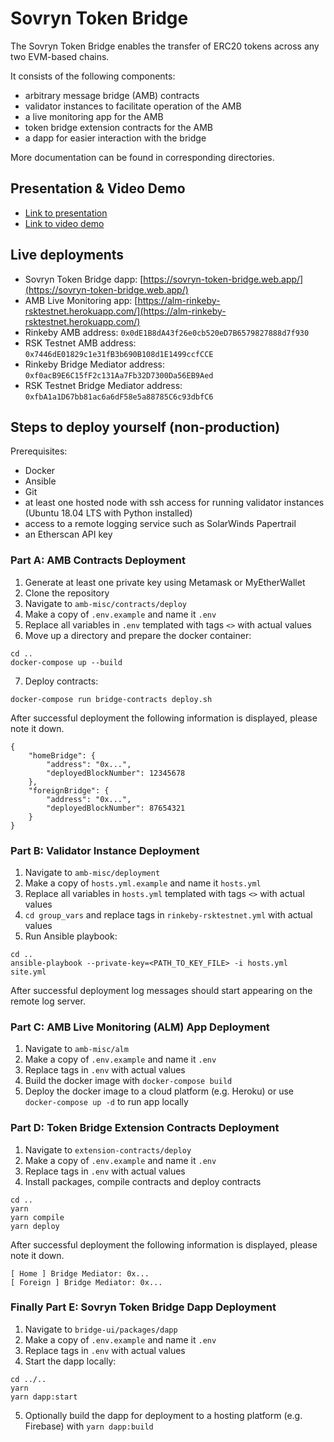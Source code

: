 # Sovryn Token Bridge

The Sovryn Token Bridge enables the transfer of ERC20 tokens across any two EVM-based chains.

It consists of the following components:
 - arbitrary message bridge (AMB) contracts
 - validator instances to facilitate operation of the AMB
 - a live monitoring app for the AMB
 - token bridge extension contracts for the AMB
 - a dapp for easier interaction with the bridge

More documentation can be found in corresponding directories.

## Presentation & Video Demo

- [Link to presentation](https://github.com/Dodecane/sovryn-bridge/blob/main/Sovryn%20Token%20Bridge%20Presentation.pdf)
- [Link to video demo](https://www.youtube.com/watch?v=87PVCjS0KB4)

## Live deployments

 - Sovryn Token Bridge dapp: [https://sovryn-token-bridge.web.app/](https://sovryn-token-bridge.web.app/)
 - AMB Live Monitoring app: [https://alm-rinkeby-rsktestnet.herokuapp.com/](https://alm-rinkeby-rsktestnet.herokuapp.com/)
 - Rinkeby AMB address: `0x0dE1B8dA43f26e0cb520eD7B6579827888d7f930`
 - RSK Testnet AMB address: `0x7446dE01829c1e31fB3b690B108d1E1499ccfCCE`
 - Rinkeby Bridge Mediator address: `0xf0acB9E6C15fF2c131Aa7Fb32D7300Da56EB9Aed`
 - RSK Testnet Bridge Mediator address: `0xfbA1a1D67bb81ac6a6dF58e5a88785C6c93dbfC6`

## Steps to deploy yourself (non-production)

Prerequisites:
- Docker
- Ansible
- Git
- at least one hosted node with ssh access for running validator instances (Ubuntu 18.04 LTS with Python installed)
- access to a remote logging service such as SolarWinds Papertrail
- an Etherscan API key

### Part A: AMB Contracts Deployment

 1. Generate at least one private key using Metamask or MyEtherWallet
 2. Clone the repository
 3. Navigate to `amb-misc/contracts/deploy`
 4. Make a copy of `.env.example` and name it `.env`
 5. Replace all variables in `.env` templated with tags `<>` with actual values
 6. Move up a directory and prepare the docker container: 
```
cd ..
docker-compose up --build
```
7. Deploy contracts:
```
docker-compose run bridge-contracts deploy.sh
```
After successful deployment the following information is displayed, please note it down.
```
{
    "homeBridge": {
        "address": "0x...",
        "deployedBlockNumber": 12345678
    },
    "foreignBridge": {
        "address": "0x...",
        "deployedBlockNumber": 87654321
    }
}
```

### Part B: Validator Instance Deployment

 1. Navigate to `amb-misc/deployment`
2. Make a copy of `hosts.yml.example` and name it `hosts.yml`
3. Replace all variables in `hosts.yml` templated with tags `<>` with actual values
4. `cd group_vars` and replace tags in `rinkeby-rsktestnet.yml` with actual values
5. Run Ansible playbook:
```
cd .. 
ansible-playbook --private-key=<PATH_TO_KEY_FILE> -i hosts.yml site.yml
```
After successful deployment log messages should start appearing on the remote log server.

### Part C: AMB Live Monitoring (ALM) App Deployment
1. Navigate to `amb-misc/alm`
2. Make a copy of `.env.example` and name it `.env`
3. Replace tags in `.env` with actual values
4. Build the docker image with `docker-compose build`
5. Deploy the docker image to a cloud platform (e.g. Heroku) or use `docker-compose up -d` to run app locally

### Part D: Token Bridge Extension Contracts Deployment
1. Navigate to `extension-contracts/deploy`
2. Make a copy of `.env.example` and name it `.env`
3. Replace tags in `.env` with actual values
4. Install packages, compile contracts and deploy contracts
```
cd ..
yarn
yarn compile
yarn deploy
```
After successful deployment the following information is displayed, please note it down.
```
[ Home ] Bridge Mediator: 0x...
[ Foreign ] Bridge Mediator: 0x...
```
### Finally Part E: Sovryn Token Bridge Dapp Deployment
1. Navigate to `bridge-ui/packages/dapp`
2. Make a copy of `.env.example` and name it `.env`
3. Replace tags in `.env` with actual values
4. Start the dapp locally:
```
cd ../..
yarn
yarn dapp:start
```
5. Optionally build the dapp for deployment to a hosting platform (e.g. Firebase) with `yarn dapp:build`
